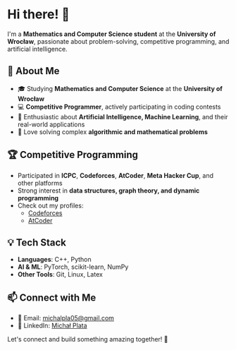 # Hi there! 👋

I'm a **Mathematics and Computer Science student** at the **University of Wrocław**, passionate about problem-solving, competitive programming, and artificial intelligence.

## 🚀 About Me
- 🎓 Studying **Mathematics and Computer Science** at the **University of Wrocław**
- 💻 **Competitive Programmer**, actively participating in coding contests
- 🤖 Enthusiastic about **Artificial Intelligence, Machine Learning**, and their real-world applications
- 🧩 Love solving complex **algorithmic and mathematical problems**

## 🏆 Competitive Programming
- Participated in **ICPC**, **Codeforces**, **AtCoder**, **Meta Hacker Cup**, and other platforms
- Strong interest in **data structures, graph theory, and dynamic programming**
- Check out my profiles:
  - [Codeforces](https://codeforces.com/profile/placik)
  - [AtCoder](https://atcoder.jp/users/placik)

## 💡 Tech Stack
- **Languages**: C++, Python
- **AI & ML**: PyTorch, scikit-learn, NumPy
- **Other Tools**: Git, Linux, Latex

## 📫 Connect with Me
- 📧 Email: michalpla05@gmail.com
- 💼 LinkedIn: [Michał Plata](https://linkedin.com/in/michal-plata/)

Let's connect and build something amazing together! 🚀
